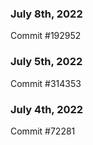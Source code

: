 ### July 8th, 2022

Commit #192952

### July 5th, 2022

Commit #314353


### July 4th, 2022

Commit #72281
